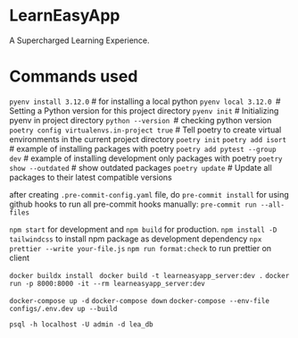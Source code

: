 # LearnEasyApp

A Supercharged Learning Experience.

# Commands used

`pyenv install 3.12.0` # for installing a local python
`pyenv local 3.12.0 `# Setting a Python version for this project directory
`pyenv init` # Initializing pyenv in project directory
`python --version `# checking python version
`poetry config virtualenvs.in-project true` # Tell poetry to create virtual environments in the current project directory
`poetry init`
`poetry add isort` # example of installing packages with poetry
`poetry add pytest --group dev` # example of installing development only packages with poetry
`poetry show --outdated` # show outdated packages
`poetry update` # Update all packages to their latest compatible versions

after creating `.pre-commit-config.yaml` file, do `pre-commit install` for using github hooks
to run all pre-commit hooks manually: `pre-commit run --all-files`

`npm start` for development and `npm build` for production.
`npm install -D tailwindcss` to install npm package as development dependency
`npx prettier --write your-file.js`
`npm run format:check` to run prettier on client

`docker buildx install `
`docker build -t learneasyapp_server:dev .`
`docker run -p 8000:8000 -it --rm learneasyapp_server:dev`

`docker-compose up -d`
`docker-compose down`
`docker-compose --env-file configs/.env.dev up --build`

`psql -h localhost -U admin -d lea_db`
